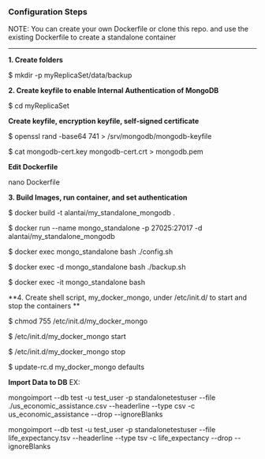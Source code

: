 ### Configuration Steps
NOTE: You can create your own Dockerfile or clone this repo. and use the existing Dockerfile to create a standalone container

------

**1. Create folders**

$ mkdir -p myReplicaSet/data/backup

**2. Create keyfile to enable Internal Authentication of MongoDB**

$ cd myReplicaSet

**Create keyfile, encryption keyfile, self-signed certificate**

$ openssl rand -base64 741 > /srv/mongodb/mongodb-keyfile

$ cat mongodb-cert.key mongodb-cert.crt > mongodb.pem

**Edit Dockerfile**

nano Dockerfile

**3. Build Images, run container, and set authentication**

$ docker build -t alantai/my_standalone_mongodb .

$ docker run --name mongo_standalone -p 27025:27017 -d alantai/my_standalone_mongodb

$ docker exec mongo_standalone bash ./config.sh

$ docker exec -d mongo_standalone bash ./backup.sh

$ docker exec -it mongo_standalone bash

**4. Create shell script, my_docker_mongo, under /etc/init.d/ to start and stop the containers **

$ chmod 755 /etc/init.d/my_docker_mongo

$ /etc/init.d/my_docker_mongo start

$ /etc/init.d/my_docker_mongo stop

$ update-rc.d my_docker_mongo defaults

**Import Data to DB**
EX:

mongoimport --db test -u test_user -p standalonetestuser --file ./us_economic_assistance.csv --headerline --type csv -c us_economic_assistance --drop --ignoreBlanks

mongoimport --db test -u test_user -p standalonetestuser --file life_expectancy.tsv --headerline --type tsv -c life_expectancy --drop --ignoreBlanks
